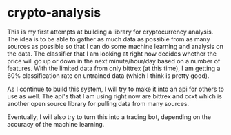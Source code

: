 # crypto-analysis
This is my first attempts at building a library for cryptocurrency analysis.  The idea is to be able to gather as much data as possible from as many sources as possible so that I can do some machine learning and analysis on the data.  The classifier that I am looking at right now decides whether the price will go up or down in the next minute/hour/day based on a number of features.  With the limited data from only bittrex (at this time), I am getting a 60% classification rate on untrained data (which I think is pretty good).

As I continue to build this system, I will try to make it into an api for others to use as well.  The api's that I am using right now are bittrex and ccxt which is another open source library for pulling data from many sources.  

Eventually, I will also try to turn this into a trading bot, depending on the accuracy of the machine learning.

 